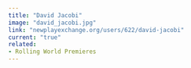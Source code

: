 ```yaml
---
title: "David Jacobi"
image: "david_jacobi.jpg"
link: "newplayexchange.org/users/622/david-jacobi"
current: "true"
related:
- Rolling World Premieres
---
```

